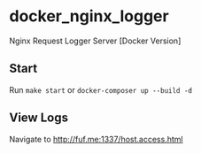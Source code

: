 # docker_nginx_logger
Nginx Request Logger Server [Docker Version]


## Start
Run `make start` or `docker-composer up --build -d`

## View Logs
Navigate to http://fuf.me:1337/host.access.html
